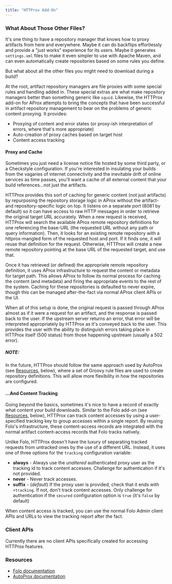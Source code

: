 ```yaml
---
title: "HTTProx Add-On"
---
```


### What About Those Other Files?

It's one thing to have a repository manager that knows how to proxy artifacts from here and everywhere. Maybe it can do backflips effortlessly and provide a "just works" experience for its users. Maybe it generates `settings.xml` files to make it even simpler to use with Apache Maven, and can even automatically create repositories based on some rules you define.

But what about all the other files you might need to download during a build?

At the root, artifact repository managers are file proxies with some special rules and handling added in. These special extras are what make repository managers better than something generic like `squid`. Likewise, the HTTProx add-on for AProx attempts to bring the concepts that have been successful in artifact repository management to bear on the problems of generic content proxying. It provides:

* Proxying of content and error states (or proxy-ish interpretation of errors, where that's more appropriate)
* Auto-creation of proxy caches based on target host
* Content access tracking

#### Proxy and Cache

Sometimes you just need a license notice file hosted by some third party, or a Checkstyle configuration. If you're interested in insulating your builds from the vagaries of internet connectivity and the inevitable drift of online services as time passes, you'll want a cache of all external content that your build references...not just the artifacts.

HTTProx provides this sort of caching for generic content (not just artifacts) by repurposing the repository storage logic in AProx without the artifact- and repository-specific logic on top. It listens on a separate port (8081 by default) so it can have access to raw HTTP messages in order to retrieve the original target URL accurately. When a new request is received, HTTProx will search the available AProx remote repository definitions for one referencing the base-URL (the requested URL without any path or query information). Then, it looks for an existing remote repository with a httprox-mangled form of the requested host and port. If it finds one, it will reuse that definition for the request. Otherwise, HTTProx will create a new remote repository pointing at the base URL of the requested target, and use that.

Once it has retrieved (or defined) the appropriate remote repository definition, it uses AProx infrastructure to request the content or metadata for target path. This allows AProx to follow its normal process for caching the content (and metadata) and firing the appropriate events to the rest of the system. Caching for these repositories is defaulted to never expire, though this can be managed after-the-fact via normal AProx client APIs or the UI.

When all of this setup is done, the original request is passed through AProx almost as if it were a request for an artifact, and the response is passed back to the user. If the upstream server returns an error, that error will be interpreted appropriately by HTTProx as it's conveyed back to the user. This provides the user with the ability to distinguish errors taking place in HTTProx itself (500 status) from those happening upstream (usually a 502 error).

##### NOTE:

In the future, HTTProx should follow the same approach used by AutoProx (see [Resources](#resources), below), where a set of Groovy rule files are used to create repository definitions. This will allow more flexibility in how the repositories are configured.

#### ...And Content Tracking

Going beyond the basics, sometimes it's nice to have a record of exactly what content your build downloads. Similar to the Folo add-on (see [Resources](#resources), below), HTTProx can track content accesses by using a user-specified tracking key to group accesses within a single report. By reusing Folo's infrastructure, these content-access records are integrated with the normal artifact content-access records that Folo tracks natively.

Unlike Folo, HTTProx doesn't have the luxury of separating tracked requests from untracked ones by the use of a different URL. Instead, it uses one of three options for the `tracking` configuration variable:

* **always** - Always use the *unaltered* authenticated proxy user as the tracking id to track content accesses. Challenge for authentication if it's not provided.
* **never** - Never track accesses.
* **suffix** - (*default*) If the proxy user is provided, check that it ends with `+tracking`. If not, don't track content accesses. Only challenge for authentication if the `secured` configuration option is `true` (it's `false` by default)

When content access is tracked, you can use the normal Folo Admin client APIs and URLs to view the tracking report after the fact.

### Client APIs

Currently there are no client APIs specifically created for accessing HTTProx features.

<a name="resources"></a>

### Resources

* [Folo documentation](folo-addon.html)
* [AutoProx documentation](autoprox-addon.html)
